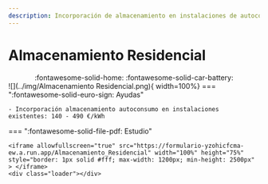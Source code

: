 ```yaml
---
description: Incorporación de almacenamiento en instalaciones de autoconsumo, con fuentes de energía renovable, ya existentes en el sector residencial, las administraciones públicas y el tercer sector (solo serán consideradas elegibles instalaciones de almacenamiento que no superen una ratio de capacidad instalada de almacenamiento frente a potencia de generación de 2 kWh/kW. Las tecnologías plomo-ácido no son elegibles).
---
```


#  Almacenamiento Residencial
<center> 
:fontawesome-solid-home: :fontawesome-solid-car-battery:
 </center>
![](../img/Almacenamiento Residencial.png){ width=100%}
=== ":fontawesome-solid-euro-sign: Ayudas"
    

    - Incorporación almacenamiento autoconsumo en instalaciones existentes: 140 - 490 €/kWh 

=== ":fontawesome-solid-file-pdf: Estudio"

    <iframe allowfullscreen="true" src="https://formulario-yzohicfcma-ew.a.run.app/Almacenamiento_Residencial" width="100%" height="75%" style="border: 1px solid #fff; max-width: 1200px; min-height: 2500px" > </iframe>
    <div class="loader"></div>


